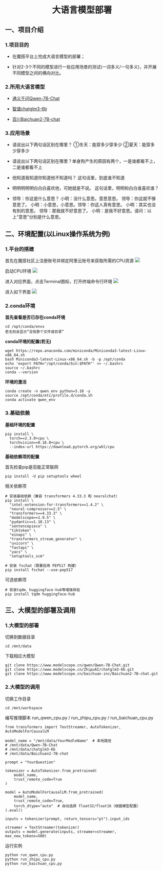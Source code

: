 # <center>大语言模型部署</center> 

## 一、项目介绍
### 1.项目目的
- 在魔搭平台上完成大语言模型的部署；

- 针对2-3个不同的模型进行一些应用场景的测试(一词多义/一句多义)，并开展不同模型之间的横向对比。

### 2.所用大语言模型
 - [通义千问Qwen-7B-Chat](https://www.modelscope.cn/models/qwen/Qwen-7B-Chat/summary)

 - [智谱chatglm3-6b](https://www.modelscope.cn/models/ZhipuAI/chatglm3-6b/summary)

 - [百川Baichuan2-7B-chat](https://www.modelscope.cn/models/baichuan-inc/Baichuan2-7B-Chat/summary)

 ### 3.应用场景
- 请说出以下两句话区别在哪里？ ①冬天：能穿多少穿多少 ②夏天：能穿多少穿多少

- 请说出以下两句话区别在哪里？单身狗产生的原因有两个，一是谁都看不上，二是谁都看不上

- 他知道我知道你知道他不知道吗？ 这句话里，到底谁不知道

- 明明明明明白白白喜欢他，可她就是不说。 这句话里，明明和白白谁喜欢谁？

- 领导：你这是什么意思？ 小明：没什么意思。意思意思。 领导：你这就不够意思了。 小明：小意思，小意思。领导：你这人真有意思。 小明：其实也没有别的意思。 领导：那我就不好意思了。 小明：是我不好意思。请问：以上“意思”分别是什么意思。


## 二、环境配置(以Linux操作系统为例)
### 1.平台的搭建
首先在魔搭社区上注册账号并绑定阿里云账号来获取所需的CPU资源
<img src="README.resource/register.png"/>

启动CPU环境
<img src="README.resource/begin.png"/>

进入对应界面，点击Terminal图标，打开终端命令行环境
<img src="README.resource/page.png"/>

进入如下界面
<img src="README.resource/environment.png"/>

### 2.conda环境
**首先查看是否已存在conda环境**
```
cd /opt/conda/envs
若无则会显示“没有那个文件或目录”
```

**conda环境的配置(若无)**
```
wget https://repo.anaconda.com/miniconda/Miniconda3-latest-Linux-x86_64.sh
bash Miniconda3-latest-Linux-x86_64.sh -b -p /opt/conda
echo 'export PATH="/opt/conda/bin:$PATH"' >> ~/.bashrc
source ~/.bashrc
conda --version
```

**环境的激活**
```
conda create -n qwen_env python=3.10 -y
source /opt/conda/etc/profile.d/conda.sh
conda activate qwen_env
```

### 3.基础依赖
**基础环境的配置**
```
pip install \
  torch==2.3.0+cpu \
  torchvision==0.18.0+cpu \
  --index-url https://download.pytorch.org/whl/cpu
```

**基础依赖项的配置**

首先检查pip是否能正常联网
```
pip install -U pip setuptools wheel
```

相关依赖项
```
# 安装基础依赖（兼容 transformers 4.33.3 和 neuralchat）
pip install \
  "intel-extension-for-transformers==1.4.2" \
  "neural-compressor==2.5" \
  "transformers==4.33.3" \
  "modelscope==1.9.5" \
  "pydantic==1.10.13" \
  "sentencepiece" \
  "tiktoken" \
  "einops" \
  "transformers_stream_generator" \
  "uvicorn" \
  "fastapi" \
  "yacs" \
  "setuptools_scm"

# 安装 fschat（需要启用 PEP517 构建）
pip install fschat --use-pep517
```

可选依赖项
```
# 安装tqdm、huggingface-hub等增强体验
pip install tqdm huggingface-hub
```


## 三、大模型的部署及调用
### 1.大模型的部署

切换到数据目录
```
cd /mnt/data
```

下载相应大模型
```
git clone https://www.modelscope.cn/qwen/Qwen-7B-Chat.git
git clone https://www.modelscope.cn/ZhipuAI/chatglm3-6b.git
git clone https://www.modelscope.cn/baichuan-inc/Baichuan2-7B-chat.git
```

### 2.大模型的调用

切换工作目录
```
cd /mnt/workspace
```

编写推理脚本 run_qwen_cpu.py / run_zhipu_cpu.py / run_baichuan_cpu.py
```
from transformers import TextStreamer, AutoTokenizer, AutoModelForCausalLM

model_name = "/mnt/data/YourModleName"  # 本地路径
# /mnt/data/Qwen-7B-Chat
# /mnt/data/chatglm3-6b
# /mnt/data/Baichuan2-7B-chat

prompt = "YourQuestion"

tokenizer = AutoTokenizer.from_pretrained(
    model_name,
    trust_remote_code=True
)

model = AutoModelForCausalLM.from_pretrained(
    model_name,
    trust_remote_code=True,
    torch_dtype="auto"  # 自动选择 float32/float16（根据模型配置）
).eval()

inputs = tokenizer(prompt, return_tensors="pt").input_ids

streamer = TextStreamer(tokenizer)
outputs = model.generate(inputs, streamer=streamer, max_new_tokens=500)
```

运行实例
```
python run_qwen_cpu.py
python run_zhipu_cpu.py
python run_baichuan_cpu.py
```